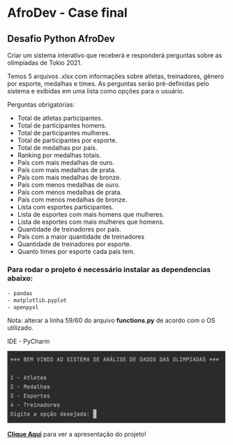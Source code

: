 # AfroDev - Case final

## Desafio Python AfroDev

Criar um sistema interativo que receberá e responderá perguntas sobre as olimpíadas de Tokio 2021.

Temos 5 arquivos .xlsx com informações sobre atletas, treinadores, gênero por esporte, medalhas e times.
As perguntas serão pré-definidas pelo sistema e exibidas em uma lista como opções para o usuário.

Perguntas obrigatórias:

 * Total de atletas participantes.
 * Total de participantes homens.
 * Total de participantes mulheres.
 * Total de participantes por esporte.
 * Total de medalhas por país.
 * Ranking por medalhas totais.
 * País com mais medalhas de ouro.
 * País com mais medalhas de prata.
 * País com mais medalhas de bronze.
 * País com menos medalhas de ouro.
 * País com menos medalhas de prata.
 * País com menos medalhas de bronze.
 * Lista com esportes participantes.
 * Lista de esportes com mais homens que mulheres.
 * Lista de esportes com mais mulheres que homens.
 * Quantidade de treinadores por país.
 * País com a maior quantidade de treinadores
 * Quantidade de treinadores por esporte.
 * Quanto times por esporte cada país tem.
 
 ### Para rodar o projeto é necessário instalar as dependencias abaixo:

    - pandas
    - matplotlib.pyplot
    - openpyxl
    
 Nota: alterar a linha 59/60 do arquivo **functions.py** de acordo com o OS utilizado.
 
 IDE - PyCharm

<img src = "img/olimpiadas.png" width = "500px">

[**Clique Aqui**](#) para ver a apresentação do projeto!
